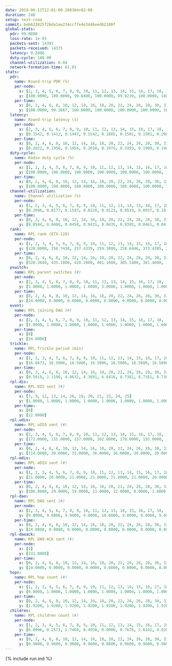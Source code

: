 ```yaml
---
date: 2019-06-11T22:01:00.280304+02:00
duration: 240
setup: test-csma
commit: beb623825f26da1ee234ccffe4e344beed62100f
global-stats:
  pdr: 99.8888
  loss-rate: 1e-03
  packets-sent: 14391
  packets-received: 14375
  latency: 0.2086
  duty-cycle: 100.00
  channel-utilization: 0.04
  network-formation-time: 61.01
stats:
  pdr:
    name: Round-trip PDR (%)
    per-node:
      x: [2, 3, 4, 5, 6, 7, 8, 9, 10, 11, 12, 13, 14, 15, 16, 17, 18, 19, 20, 21, 22, 23, 24, 25]
      y: [100.0000, 100.0000, 99.8400, 100.0000, 99.8239, 100.0000, 100.0000, 100.0000, 100.0000, 100.0000, 99.8252, 99.8363, 100.0000, 100.0000, 100.0000, 99.3661, 100.0000, 100.0000, 99.6800, 99.6429, 99.6610, 99.8433, 100.0000, 99.8331]
    per-time:
      x: [0, 2, 4, 6, 8, 10, 12, 14, 16, 18, 20, 22, 24, 26, 28, 30, 32, 34, 36, 38, 40, 42, 44, 46, 48, 50, 52, 54, 56, 58, 60, 62, 64, 66, 68, 70, 72, 74, 76, 78, 80, 82, 84, 86, 88, 90, 92, 94, 96, 98, 100, 102, 104, 106, 108, 110, 112, 114, 116, 118, 120, 122, 124, 126, 128, 130, 132, 134, 136, 138, 140, 142, 144, 146, 148, 150, 152, 154, 156, 158, 160, 162, 164, 166, 168, 170, 172, 174, 176, 178, 180, 182, 184, 186, 188, 190, 192, 194, 196, 198, 200, 202, 204, 206, 208, 210, 212, 214, 216, 218, 220, 222, 224, 226, 228, 230, 232, 234, 236, 238, 240]
      y: [100.0000, 99.1667, 100.0000, 100.0000, 100.0000, 100.0000, 100.0000, 100.0000, 100.0000, 96.6667, 95.0000, 96.6667, 100.0000, 100.0000, 100.0000, 100.0000, 100.0000, 100.0000, 100.0000, 100.0000, 100.0000, 100.0000, 100.0000, 100.0000, 100.0000, 100.0000, 100.0000, 100.0000, 100.0000, 100.0000, 100.0000, 100.0000, 100.0000, 100.0000, 100.0000, 100.0000, 100.0000, 100.0000, 100.0000, 100.0000, 100.0000, 100.0000, 100.0000, 100.0000, 100.0000, 100.0000, 100.0000, 100.0000, 100.0000, 100.0000, 100.0000, 100.0000, 100.0000, 100.0000, 100.0000, 100.0000, 100.0000, 100.0000, 100.0000, 100.0000, 100.0000, 100.0000, 100.0000, 100.0000, 100.0000, 100.0000, 100.0000, 100.0000, 100.0000, 100.0000, 100.0000, 100.0000, 100.0000, 100.0000, 100.0000, 100.0000, 100.0000, 100.0000, 100.0000, 100.0000, 100.0000, 100.0000, 100.0000, 100.0000, 100.0000, 100.0000, 100.0000, 100.0000, 100.0000, 100.0000, 100.0000, 100.0000, 100.0000, 100.0000, 100.0000, 100.0000, 100.0000, 100.0000, 100.0000, 100.0000, 100.0000, 100.0000, 100.0000, 100.0000, 100.0000, 100.0000, 100.0000, 100.0000, 100.0000, 99.1667, 100.0000, 100.0000, 100.0000, 100.0000, 100.0000, 100.0000, 100.0000, 100.0000, 100.0000, 100.0000, null]
  latency:
    name: Round-trip latency (s)
    per-node:
      x: [2, 3, 4, 5, 6, 7, 8, 9, 10, 11, 12, 13, 14, 15, 16, 17, 18, 19, 20, 21, 22, 23, 24, 25]
      y: [0.1542, 0.1412, 0.1443, 0.1542, 0.1885, 0.1501, 0.1501, 0.2081, 0.1979, 0.2043, 0.2011, 0.2099, 0.1993, 0.2013, 0.2253, 0.2161, 0.2057, 0.2598, 0.2635, 0.2571, 0.2837, 0.2709, 0.2638, 0.2584]
    per-time:
      x: [0, 2, 4, 6, 8, 10, 12, 14, 16, 18, 20, 22, 24, 26, 28, 30, 32, 34, 36, 38, 40, 42, 44, 46, 48, 50, 52, 54, 56, 58, 60, 62, 64, 66, 68, 70, 72, 74, 76, 78, 80, 82, 84, 86, 88, 90, 92, 94, 96, 98, 100, 102, 104, 106, 108, 110, 112, 114, 116, 118, 120, 122, 124, 126, 128, 130, 132, 134, 136, 138, 140, 142, 144, 146, 148, 150, 152, 154, 156, 158, 160, 162, 164, 166, 168, 170, 172, 174, 176, 178, 180, 182, 184, 186, 188, 190, 192, 194, 196, 198, 200, 202, 204, 206, 208, 210, 212, 214, 216, 218, 220, 222, 224, 226, 228, 230, 232, 234, 236, 238, 240]
      y: [0.2022, 0.1958, 0.1954, 0.2010, 0.1974, 0.1993, 0.1990, 0.1989, 0.1976, 0.1925, 0.1904, 0.1920, 0.2023, 0.2190, 0.2179, 0.2103, 0.2277, 0.2349, 0.2158, 0.2181, 0.2078, 0.2099, 0.2017, 0.2051, 0.2122, 0.1972, 0.1957, 0.2002, 0.1901, 0.1950, 0.1928, 0.1807, 0.1881, 0.1885, 0.1827, 0.1869, 0.2000, 0.1984, 0.1904, 0.1902, 0.1996, 0.1939, 0.1986, 0.1920, 0.2031, 0.1871, 0.1969, 0.1936, 0.1873, 0.1979, 0.1945, 0.1906, 0.1897, 0.1955, 0.1915, 0.1944, 0.1917, 0.1914, 0.2029, 0.1835, 0.1912, 0.1868, 0.1839, 0.1922, 0.1883, 0.1971, 0.1943, 0.1915, 0.1841, 0.2038, 0.1936, 0.1875, 0.1896, 0.1974, 0.1834, 0.1865, 0.1804, 0.1865, 0.1855, 0.1861, 0.1965, 0.1940, 0.1782, 0.1807, 0.1937, 0.1967, 0.1888, 0.1788, 0.1799, 0.1847, 0.1874, 0.1894, 0.1920, 0.1872, 0.1910, 0.1923, 0.1912, 0.1882, 0.1917, 0.1894, 0.1843, 0.1860, 0.1885, 0.1819, 0.1858, 0.1911, 0.1922, 0.1740, 0.1792, 0.1925, 0.1889, 0.1956, 0.1869, 0.1854, 0.1992, 0.1774, 0.6177, 0.6482, 0.6599, 0.7022, null]
  duty-cycle:
    name: Radio duty cycle (%)
    per-node:
      x: [1, 2, 3, 4, 5, 6, 7, 8, 9, 10, 11, 12, 13, 14, 15, 16, 17, 18, 19, 20, 21, 22, 23, 24, 25]
      y: [100.0000, 100.0000, 100.0000, 100.0000, 100.0000, 100.0000, 100.0000, 100.0000, 100.0000, 100.0000, 100.0000, 100.0000, 100.0000, 100.0000, 100.0000, 100.0000, 100.0000, 100.0000, 100.0000, 100.0000, 100.0000, 100.0000, 100.0000, 100.0000, 100.0000]
    per-time:
      x: [0, 2, 4, 6, 8, 10, 12, 14, 16, 18, 20, 22, 24, 26, 28, 30, 32, 34, 36, 38, 40, 42, 44, 46, 48, 50, 52, 54, 56, 58, 60, 62, 64, 66, 68, 70, 72, 74, 76, 78, 80, 82, 84, 86, 88, 90, 92, 94, 96, 98, 100, 102, 104, 106, 108, 110, 112, 114, 116, 118, 120, 122, 124, 126, 128, 130, 132, 134, 136, 138, 140, 142, 144, 146, 148, 150, 152, 154, 156, 158, 160, 162, 164, 166, 168, 170, 172, 174, 176, 178, 180, 182, 184, 186, 188, 190, 192, 194, 196, 198, 200, 202, 204, 206, 208, 210, 212, 214, 216, 218, 220, 222, 224, 226, 228, 230, 232, 234, 236, 238, 240]
      y: [100.0000, 100.0000, 100.0000, 100.0000, 100.0000, 100.0000, 100.0000, 100.0000, 100.0000, 100.0000, 100.0000, 100.0000, 100.0000, 100.0000, 100.0000, 100.0000, 100.0000, 100.0000, 100.0000, 100.0000, 100.0000, 100.0000, 100.0000, 100.0000, 100.0000, 100.0000, 100.0000, 100.0000, 100.0000, 100.0000, 100.0000, 100.0000, 100.0000, 100.0000, 100.0000, 100.0000, 100.0000, 100.0000, 100.0000, 100.0000, 100.0000, 100.0000, 100.0000, 100.0000, 100.0000, 100.0000, 100.0000, 100.0000, 100.0000, 100.0000, 100.0000, 100.0000, 100.0000, 100.0000, 100.0000, 100.0000, 100.0000, 100.0000, 100.0000, 100.0000, 100.0000, 100.0000, 100.0000, 100.0000, 100.0000, 100.0000, 100.0000, 100.0000, 100.0000, 100.0000, 100.0000, 100.0000, 100.0000, 100.0000, 100.0000, 100.0000, 100.0000, 100.0000, 100.0000, 100.0000, 100.0000, 100.0000, 100.0000, 100.0000, 100.0000, 100.0000, 100.0000, 100.0000, 100.0000, 100.0000, 100.0000, 100.0000, 100.0000, 100.0000, 100.0000, 100.0000, 100.0000, 100.0000, 100.0000, 100.0000, 100.0000, 100.0000, 100.0000, 100.0000, 100.0000, 100.0000, 100.0000, 100.0000, 100.0000, 100.0000, 100.0000, 100.0000, 100.0000, 100.0000, 100.0000, 100.0000, 100.0000, 100.0000, 100.0000, 100.0000, 100.0000]
  channel-utilization:
    name: Channel utilization (%)
    per-node:
      x: [1, 2, 3, 4, 5, 6, 7, 8, 9, 10, 11, 12, 13, 14, 15, 16, 17, 18, 19, 20, 21, 22, 23, 24, 25]
      y: [0.2096, 0.0177, 0.1543, 0.0220, 0.0123, 0.0519, 0.0937, 0.1019, 0.0139, 0.0137, 0.0146, 0.0135, 0.0318, 0.0164, 0.0311, 0.0406, 0.0154, 0.1070, 0.0153, 0.0146, 0.0137, 0.0154, 0.0166, 0.0144, 0.0142]
    per-time:
      x: [0, 2, 4, 6, 8, 10, 12, 14, 16, 18, 20, 22, 24, 26, 28, 30, 32, 34, 36, 38, 40, 42, 44, 46, 48, 50, 52, 54, 56, 58, 60, 62, 64, 66, 68, 70, 72, 74, 76, 78, 80, 82, 84, 86, 88, 90, 92, 94, 96, 98, 100, 102, 104, 106, 108, 110, 112, 114, 116, 118, 120, 122, 124, 126, 128, 130, 132, 134, 136, 138, 140, 142, 144, 146, 148, 150, 152, 154, 156, 158, 160, 162, 164, 166, 168, 170, 172, 174, 176, 178, 180, 182, 184, 186, 188, 190, 192, 194, 196, 198, 200, 202, 204, 206, 208, 210, 212, 214, 216, 218, 220, 222, 224, 226, 228, 230, 232, 234, 236, 238, 240]
      y: [0.0544, 0.0468, 0.0450, 0.0431, 0.0435, 0.0385, 0.0461, 0.0411, 0.0435, 0.0398, 0.0472, 0.0373, 0.0482, 0.0433, 0.0607, 0.0482, 0.0476, 0.0497, 0.0533, 0.0463, 0.0479, 0.0439, 0.0457, 0.0433, 0.0448, 0.0487, 0.0417, 0.0412, 0.0453, 0.0410, 0.0432, 0.0415, 0.0383, 0.0399, 0.0421, 0.0395, 0.0404, 0.0441, 0.0409, 0.0434, 0.0414, 0.0448, 0.0419, 0.0447, 0.0441, 0.0411, 0.0410, 0.0409, 0.0415, 0.0441, 0.0442, 0.0411, 0.0417, 0.0413, 0.0411, 0.0432, 0.0421, 0.0472, 0.0448, 0.0444, 0.0390, 0.0411, 0.0372, 0.0416, 0.0392, 0.0415, 0.0414, 0.0405, 0.0417, 0.0410, 0.0415, 0.0430, 0.0446, 0.0387, 0.0439, 0.0398, 0.0409, 0.0413, 0.0385, 0.0431, 0.0404, 0.0419, 0.0410, 0.0396, 0.0404, 0.0450, 0.0448, 0.0407, 0.0391, 0.0392, 0.0392, 0.0422, 0.0415, 0.0422, 0.0410, 0.0421, 0.0416, 0.0414, 0.0422, 0.0416, 0.0437, 0.0423, 0.0424, 0.0396, 0.0409, 0.0416, 0.0432, 0.0399, 0.0366, 0.0411, 0.0425, 0.0426, 0.0409, 0.0404, 0.0472, 0.0404, 0.0397, 0.0448, 0.0433, 0.0399, 0.0388]
  rank:
    name: RPL rank (ETX-128)
    per-node:
      x: [1, 2, 3, 4, 5, 6, 7, 8, 9, 10, 11, 12, 13, 14, 15, 16, 17, 18, 19, 20, 21, 22, 23, 24, 25]
      y: [128.0000, 256.7438, 257.4339, 259.3099, 258.6446, 373.4385, 258.1942, 257.3264, 386.5248, 385.9259, 387.1612, 393.1189, 397.5391, 388.0083, 387.8719, 400.2172, 403.6708, 395.0000, 530.6911, 530.9277, 526.2551, 556.5697, 548.2231, 538.0289, 527.1653]
    per-time:
      x: [0, 2, 4, 6, 8, 10, 12, 14, 16, 18, 20, 22, 24, 26, 28, 30, 32, 34, 36, 38, 40, 42, 44, 46, 48, 50, 52, 54, 56, 58, 60, 62, 64, 66, 68, 70, 72, 74, 76, 78, 80, 82, 84, 86, 88, 90, 92, 94, 96, 98, 100, 102, 104, 106, 108, 110, 112, 114, 116, 118, 120, 122, 124, 126, 128, 130, 132, 134, 136, 138, 140, 142, 144, 146, 148, 150, 152, 154, 156, 158, 160, 162, 164, 166, 168, 170, 172, 174, 176, 178, 180, 182, 184, 186, 188, 190, 192, 194, 196, 198, 200, 202, 204, 206, 208, 210, 212, 214, 216, 218, 220, 222, 224, 226, 228, 230, 232, 234, 236, 238, 240]
      y: [520.3649, 435.1800, 420.2000, 401.1600, 385.1400, 381.4000, 379.5000, 378.8600, 380.0800, 382.2400, 406.5686, 413.6400, 419.6863, 418.2400, 418.4000, 423.5283, 403.8627, 398.7000, 399.3800, 398.6200, 394.2692, 390.3000, 396.2600, 394.8600, 398.3800, 399.1569, 396.3800, 395.1200, 394.9400, 395.3462, 385.7451, 382.4200, 381.8400, 381.4200, 382.2200, 383.0400, 383.5600, 383.4600, 384.3922, 383.8400, 383.6400, 384.1000, 383.7800, 385.5400, 386.2400, 385.8000, 385.2400, 384.3600, 383.2200, 384.0600, 383.9000, 383.1000, 383.3200, 383.1400, 384.0400, 383.3200, 384.7800, 384.7400, 384.6600, 385.7800, 385.5000, 384.7800, 384.2000, 383.0600, 382.2400, 382.0400, 381.5600, 381.5400, 382.8400, 381.5800, 382.0200, 383.5200, 383.4000, 383.8200, 384.1400, 383.7200, 385.5400, 385.1600, 384.9600, 384.6600, 383.8600, 383.2000, 384.0800, 385.5200, 387.0400, 386.7600, 390.0800, 389.6800, 389.4600, 389.9811, 389.8600, 392.0980, 387.8627, 382.6600, 382.6600, 382.3200, 384.0000, 383.4800, 385.7059, 381.5000, 382.4000, 382.7400, 382.4000, 382.2800, 383.1400, 389.2453, 381.9000, 382.1000, 381.4400, 383.0000, 385.0196, 382.7400, 381.9800, 382.3200, 383.8600, 383.0400, 382.5800, 383.4000, 387.2353, 383.2600, 382.5200]
  pswitch:
    name: RPL parent switches (#)
    per-node:
      x: [2, 3, 4, 5, 6, 7, 8, 9, 10, 11, 12, 13, 14, 15, 16, 17, 18, 19, 20, 21, 22, 23, 24, 25]
      y: [1.0000, 1.0000, 1.0000, 1.0000, 3.0000, 1.0000, 1.0000, 1.0000, 2.0000, 1.0000, 3.0000, 2.0000, 1.0000, 1.0000, 3.0000, 2.0000, 2.0000, 5.0000, 8.0000, 2.0000, 3.0000, 1.0000, 1.0000, 1.0000]
    per-time:
      x: [0, 2, 4, 6, 8, 10, 12, 14, 16, 18, 20, 22, 24, 26, 28, 30, 32, 34, 36, 38, 40, 42, 44, 46, 48, 50, 52, 54, 56, 58, 60, 62, 64, 66, 68, 70, 72, 74, 76, 78, 80, 82, 84, 86, 88, 90, 92, 94, 96, 98, 100, 102, 104, 106, 108, 110, 112, 114, 116, 118, 120, 122, 124, 126, 128, 130, 132, 134, 136, 138, 140, 142, 144, 146, 148, 150, 152, 154, 156, 158, 160, 162, 164, 166, 168, 170, 172, 174, 176, 178, 180, 182, 184, 186, 188, 190, 192, 194, 196, 198, 200, 202, 204, 206, 208, 210, 212, 214, 216, 218, 220, 222, 224, 226, 228, 230, 232, 234, 236]
      y: [24.0000, 0.0000, 0.0000, 0.0000, 0.0000, 0.0000, 0.0000, 0.0000, 0.0000, 0.0000, 1.0000, 0.0000, 1.0000, 0.0000, 0.0000, 3.0000, 1.0000, 0.0000, 0.0000, 0.0000, 2.0000, 0.0000, 0.0000, 0.0000, 0.0000, 1.0000, 0.0000, 0.0000, 0.0000, 2.0000, 1.0000, 0.0000, 0.0000, 0.0000, 0.0000, 0.0000, 0.0000, 0.0000, 1.0000, 0.0000, 0.0000, 0.0000, 0.0000, 0.0000, 0.0000, 0.0000, 0.0000, 0.0000, 0.0000, 0.0000, 0.0000, 0.0000, 0.0000, 0.0000, 0.0000, 0.0000, 0.0000, 0.0000, 0.0000, 0.0000, 0.0000, 0.0000, 0.0000, 0.0000, 0.0000, 0.0000, 0.0000, 0.0000, 0.0000, 0.0000, 0.0000, 0.0000, 0.0000, 0.0000, 0.0000, 0.0000, 0.0000, 0.0000, 0.0000, 0.0000, 0.0000, 0.0000, 0.0000, 0.0000, 0.0000, 0.0000, 0.0000, 0.0000, 0.0000, 3.0000, 0.0000, 1.0000, 1.0000, 0.0000, 0.0000, 0.0000, 0.0000, 0.0000, 1.0000, 0.0000, 0.0000, 0.0000, 0.0000, 0.0000, 0.0000, 3.0000, 0.0000, 0.0000, 0.0000, 0.0000, 1.0000, 0.0000, 0.0000, 0.0000, 0.0000, 0.0000, 0.0000, 0.0000, 1.0000]
  event:
    name: RPL joining DAG (#)
    per-node:
      x: [2, 3, 4, 5, 6, 7, 8, 9, 10, 11, 12, 13, 14, 15, 16, 17, 18, 19, 20, 21, 22, 23, 24, 25]
      y: [1.0000, 1.0000, 1.0000, 1.0000, 1.0000, 1.0000, 1.0000, 1.0000, 1.0000, 1.0000, 1.0000, 1.0000, 1.0000, 1.0000, 1.0000, 1.0000, 1.0000, 1.0000, 1.0000, 1.0000, 1.0000, 1.0000, 1.0000, 1.0000]
    per-time:
      x: [0]
      y: [24.0000]
  trickle:
    name: RPL Trickle period (min)
    per-node:
      x: [1, 2, 3, 4, 5, 6, 7, 8, 9, 10, 11, 12, 13, 14, 15, 16, 17, 18, 19, 20, 21, 22, 23, 24, 25]
      y: [16.6673, 16.5806, 16.5806, 16.5806, 16.5806, 16.5880, 16.5806, 16.5806, 16.5434, 16.5472, 16.5434, 16.5510, 16.5472, 16.5434, 16.5434, 16.5510, 16.5472, 16.5472, 16.5444, 16.5603, 16.5332, 16.5421, 16.5338, 16.5344, 16.5290]
    per-time:
      x: [0, 2, 4, 6, 8, 10, 12, 14, 16, 18, 20, 22, 24, 26, 28, 30, 32, 34, 36, 38, 40, 42, 44, 46, 48, 50, 52, 54, 56, 58, 60, 62, 64, 66, 68, 70, 72, 74, 76, 78, 80, 82, 84, 86, 88, 90, 92, 94, 96, 98, 100, 102, 104, 106, 108, 110, 112, 114, 116, 118, 120, 122, 124, 126, 128, 130, 132, 134, 136, 138, 140, 142, 144, 146, 148, 150, 152, 154, 156, 158, 160, 162, 164, 166, 168, 170, 172, 174, 176, 178, 180, 182, 184, 186, 188, 190, 192, 194, 196, 198, 200, 202, 204, 206, 208, 210, 212, 214, 216, 218, 220, 222, 224, 226, 228, 230, 232, 234, 236, 238, 240]
      y: [0.5019, 2.1190, 4.0632, 4.3691, 6.6410, 8.7381, 8.7381, 8.7381, 10.1362, 17.4763, 17.4763, 17.4763, 17.4763, 17.4763, 17.4763, 17.4763, 17.4763, 17.4763, 17.4763, 17.4763, 17.4763, 17.4763, 17.4763, 17.4763, 17.4763, 17.4763, 17.4763, 17.4763, 17.4763, 17.4763, 17.4763, 17.4763, 17.4763, 17.4763, 17.4763, 17.4763, 17.4763, 17.4763, 17.4763, 17.4763, 17.4763, 17.4763, 17.4763, 17.4763, 17.4763, 17.4763, 17.4763, 17.4763, 17.4763, 17.4763, 17.4763, 17.4763, 17.4763, 17.4763, 17.4763, 17.4763, 17.4763, 17.4763, 17.4763, 17.4763, 17.4763, 17.4763, 17.4763, 17.4763, 17.4763, 17.4763, 17.4763, 17.4763, 17.4763, 17.4763, 17.4763, 17.4763, 17.4763, 17.4763, 17.4763, 17.4763, 17.4763, 17.4763, 17.4763, 17.4763, 17.4763, 17.4763, 17.4763, 17.4763, 17.4763, 17.4763, 17.4763, 17.4763, 17.4763, 17.4763, 17.4763, 17.4763, 17.4763, 17.4763, 17.4763, 17.4763, 17.4763, 17.4763, 17.4763, 17.4763, 17.4763, 17.4763, 17.4763, 17.4763, 17.4763, 17.4763, 17.4763, 17.4763, 17.4763, 17.4763, 17.4763, 17.4763, 17.4763, 17.4763, 17.4763, 17.4763, 17.4763, 17.4763, 17.4763, 17.4763, 17.4763]
  rpl-dis:
    name: RPL DIS sent (#)
    per-node:
      x: [7, 9, 12, 13, 14, 16, 19, 20, 21, 23, 24, 25]
      y: [1.0000, 1.0000, 1.0000, 1.0000, 1.0000, 1.0000, 1.0000, 1.0000, 1.0000, 1.0000, 1.0000, 1.0000]
    per-time:
      x: [0]
      y: [12.0000]
  rpl-udio:
    name: RPL uDIO sent (#)
    per-node:
      x: [2, 3, 4, 5, 6, 7, 8, 9, 10, 11, 12, 13, 14, 15, 16, 17, 18, 19, 20, 21, 22, 23, 24, 25]
      y: [172.0000, 155.0000, 157.0000, 162.0000, 178.0000, 155.0000, 135.0000, 177.0000, 167.0000, 167.0000, 172.0000, 165.0000, 163.0000, 166.0000, 166.0000, 162.0000, 138.0000, 168.0000, 172.0000, 172.0000, 167.0000, 166.0000, 167.0000, 164.0000]
    per-time:
      x: [0, 2, 4, 6, 8, 10, 12, 14, 16, 18, 20, 22, 24, 26, 28, 30, 32, 34, 36, 38, 40, 42, 44, 46, 48, 50, 52, 54, 56, 58, 60, 62, 64, 66, 68, 70, 72, 74, 76, 78, 80, 82, 84, 86, 88, 90, 92, 94, 96, 98, 100, 102, 104, 106, 108, 110, 112, 114, 116, 118, 120, 122, 124, 126, 128, 130, 132, 134, 136, 138, 140, 142, 144, 146, 148, 150, 152, 154, 156, 158, 160, 162, 164, 166, 168, 170, 172, 174, 176, 178, 180, 182, 184, 186, 188, 190, 192, 194, 196, 198, 200, 202, 204, 206, 208, 210, 212, 214, 216, 218, 220, 222, 224, 226, 228, 230, 232, 234, 236, 238, 240]
      y: [114.0000, 30.0000, 33.0000, 36.0000, 36.0000, 30.0000, 30.0000, 37.0000, 30.0000, 33.0000, 37.0000, 33.0000, 37.0000, 30.0000, 30.0000, 34.0000, 32.0000, 31.0000, 33.0000, 32.0000, 32.0000, 32.0000, 31.0000, 37.0000, 30.0000, 31.0000, 30.0000, 29.0000, 32.0000, 30.0000, 39.0000, 31.0000, 34.0000, 33.0000, 31.0000, 25.0000, 42.0000, 26.0000, 37.0000, 32.0000, 31.0000, 30.0000, 33.0000, 32.0000, 35.0000, 31.0000, 32.0000, 34.0000, 33.0000, 31.0000, 33.0000, 28.0000, 32.0000, 32.0000, 32.0000, 40.0000, 29.0000, 33.0000, 29.0000, 33.0000, 31.0000, 32.0000, 33.0000, 35.0000, 28.0000, 28.0000, 29.0000, 37.0000, 30.0000, 32.0000, 30.0000, 32.0000, 33.0000, 33.0000, 31.0000, 32.0000, 33.0000, 32.0000, 30.0000, 34.0000, 29.0000, 27.0000, 34.0000, 33.0000, 32.0000, 31.0000, 31.0000, 30.0000, 27.0000, 31.0000, 31.0000, 34.0000, 32.0000, 34.0000, 31.0000, 32.0000, 28.0000, 32.0000, 37.0000, 30.0000, 33.0000, 32.0000, 31.0000, 31.0000, 28.0000, 30.0000, 35.0000, 32.0000, 31.0000, 35.0000, 31.0000, 29.0000, 30.0000, 33.0000, 36.0000, 30.0000, 36.0000, 27.0000, 33.0000, 28.0000, 16.0000]
  rpl-mdio:
    name: RPL mDIO sent (#)
    per-node:
      x: [1, 2, 3, 4, 5, 6, 7, 8, 9, 10, 11, 12, 13, 14, 15, 16, 17, 18, 19, 20, 21, 22, 23, 24, 25]
      y: [21.0000, 20.0000, 21.0000, 21.0000, 21.0000, 21.0000, 20.0000, 21.0000, 20.0000, 21.0000, 21.0000, 20.0000, 20.0000, 21.0000, 21.0000, 23.0000, 21.0000, 22.0000, 21.0000, 21.0000, 20.0000, 21.0000, 21.0000, 20.0000, 20.0000]
    per-time:
      x: [0, 2, 4, 6, 8, 10, 12, 14, 16, 18, 20, 22, 24, 26, 28, 30, 32, 34, 36, 38, 40, 42, 44, 46, 48, 50, 52, 54, 56, 58, 60, 62, 64, 66, 68, 70, 72, 74, 76, 78, 80, 82, 84, 86, 88, 90, 92, 94, 96, 98, 100, 102, 104, 106, 108, 110, 112, 114, 116, 118, 120, 122, 124, 126, 128, 130, 132, 134, 136, 138, 140, 142, 144, 146, 148, 150, 152, 154, 156, 158, 160, 162, 164, 166, 168, 170, 172, 174, 176, 178, 180, 182, 184, 186, 188, 190, 192, 194, 196, 198, 200, 202, 204, 206, 208, 210, 212, 214, 216, 218, 220, 222, 224, 226, 228, 230, 232, 234, 236, 238, 240]
      y: [106.0000, 29.0000, 19.0000, 13.0000, 12.0000, 0.0000, 2.0000, 12.0000, 11.0000, 0.0000, 0.0000, 0.0000, 0.0000, 3.0000, 8.0000, 13.0000, 1.0000, 0.0000, 0.0000, 0.0000, 0.0000, 0.0000, 3.0000, 5.0000, 6.0000, 8.0000, 3.0000, 0.0000, 0.0000, 0.0000, 0.0000, 7.0000, 3.0000, 8.0000, 7.0000, 0.0000, 0.0000, 0.0000, 0.0000, 1.0000, 7.0000, 5.0000, 9.0000, 3.0000, 0.0000, 0.0000, 0.0000, 0.0000, 5.0000, 5.0000, 7.0000, 3.0000, 5.0000, 0.0000, 0.0000, 0.0000, 2.0000, 7.0000, 2.0000, 6.0000, 4.0000, 4.0000, 0.0000, 0.0000, 0.0000, 1.0000, 5.0000, 3.0000, 5.0000, 9.0000, 2.0000, 0.0000, 0.0000, 0.0000, 3.0000, 6.0000, 8.0000, 3.0000, 5.0000, 0.0000, 0.0000, 0.0000, 0.0000, 5.0000, 7.0000, 3.0000, 8.0000, 2.0000, 0.0000, 0.0000, 0.0000, 2.0000, 6.0000, 8.0000, 1.0000, 7.0000, 1.0000, 0.0000, 0.0000, 0.0000, 4.0000, 5.0000, 6.0000, 7.0000, 3.0000, 0.0000, 0.0000, 0.0000, 0.0000, 4.0000, 5.0000, 9.0000, 5.0000, 2.0000, 0.0000, 0.0000, 0.0000, 0.0000, 4.0000, 6.0000, 6.0000]
  rpl-dao:
    name: RPL DAO sent (#)
    per-node:
      x: [2, 3, 4, 5, 6, 7, 8, 9, 10, 11, 12, 13, 14, 15, 16, 17, 18, 19, 20, 21, 22, 23, 24, 25]
      y: [9.0000, 9.0000, 9.0000, 9.0000, 10.0000, 9.0000, 9.0000, 9.0000, 9.0000, 9.0000, 10.0000, 10.0000, 9.0000, 9.0000, 10.0000, 10.0000, 9.0000, 11.0000, 14.0000, 10.0000, 11.0000, 9.0000, 9.0000, 9.0000]
    per-time:
      x: [0, 2, 4, 6, 8, 10, 12, 14, 16, 18, 20, 22, 24, 26, 28, 30, 32, 34, 36, 38, 40, 42, 44, 46, 48, 50, 52, 54, 56, 58, 60, 62, 64, 66, 68, 70, 72, 74, 76, 78, 80, 82, 84, 86, 88, 90, 92, 94, 96, 98, 100, 102, 104, 106, 108, 110, 112, 114, 116, 118, 120, 122, 124, 126, 128, 130, 132, 134, 136, 138, 140, 142, 144, 146, 148, 150, 152, 154, 156, 158, 160, 162, 164, 166, 168, 170, 172, 174, 176, 178, 180, 182, 184, 186, 188, 190, 192, 194, 196, 198, 200, 202, 204, 206, 208, 210, 212, 214, 216, 218, 220, 222, 224, 226, 228, 230, 232, 234, 236, 238, 240]
      y: [24.0000, 0.0000, 0.0000, 0.0000, 0.0000, 0.0000, 0.0000, 0.0000, 0.0000, 0.0000, 1.0000, 0.0000, 1.0000, 0.0000, 22.0000, 3.0000, 1.0000, 0.0000, 0.0000, 0.0000, 2.0000, 0.0000, 0.0000, 0.0000, 0.0000, 2.0000, 1.0000, 0.0000, 14.0000, 6.0000, 1.0000, 0.0000, 0.0000, 0.0000, 2.0000, 0.0000, 0.0000, 0.0000, 1.0000, 2.0000, 1.0000, 0.0000, 8.0000, 7.0000, 3.0000, 0.0000, 0.0000, 0.0000, 1.0000, 1.0000, 0.0000, 0.0000, 0.0000, 2.0000, 1.0000, 1.0000, 4.0000, 11.0000, 3.0000, 0.0000, 0.0000, 0.0000, 1.0000, 1.0000, 0.0000, 0.0000, 0.0000, 2.0000, 1.0000, 1.0000, 0.0000, 14.0000, 3.0000, 1.0000, 0.0000, 0.0000, 1.0000, 1.0000, 0.0000, 0.0000, 0.0000, 2.0000, 1.0000, 1.0000, 0.0000, 11.0000, 5.0000, 2.0000, 0.0000, 3.0000, 0.0000, 2.0000, 1.0000, 0.0000, 0.0000, 2.0000, 0.0000, 0.0000, 1.0000, 8.0000, 6.0000, 1.0000, 0.0000, 1.0000, 2.0000, 5.0000, 1.0000, 0.0000, 0.0000, 1.0000, 1.0000, 0.0000, 0.0000, 1.0000, 12.0000, 2.0000, 0.0000, 1.0000, 3.0000, 3.0000, 0.0000]
  rpl-daoack:
    name: RPL DAO-ACK sent (#)
    per-node:
      x: [1]
      y: [231.0000]
    per-time:
      x: [0, 2, 4, 6, 8, 10, 12, 14, 16, 18, 20, 22, 24, 26, 28, 30, 32, 34, 36, 38, 40, 42, 44, 46, 48, 50, 52, 54, 56, 58, 60, 62, 64, 66, 68, 70, 72, 74, 76, 78, 80, 82, 84, 86, 88, 90, 92, 94, 96, 98, 100, 102, 104, 106, 108, 110, 112, 114, 116, 118, 120, 122, 124, 126, 128, 130, 132, 134, 136, 138, 140, 142, 144, 146, 148, 150, 152, 154, 156, 158, 160, 162, 164, 166, 168, 170, 172, 174, 176, 178, 180, 182, 184, 186, 188, 190, 192, 194, 196, 198, 200, 202, 204, 206, 208, 210, 212, 214, 216, 218, 220, 222, 224, 226, 228, 230, 232, 234, 236, 238, 240]
      y: [24.0000, 0.0000, 0.0000, 0.0000, 0.0000, 0.0000, 0.0000, 0.0000, 0.0000, 0.0000, 1.0000, 0.0000, 1.0000, 0.0000, 22.0000, 3.0000, 1.0000, 0.0000, 0.0000, 0.0000, 2.0000, 0.0000, 0.0000, 0.0000, 0.0000, 2.0000, 1.0000, 0.0000, 14.0000, 6.0000, 1.0000, 0.0000, 0.0000, 0.0000, 2.0000, 0.0000, 0.0000, 0.0000, 1.0000, 2.0000, 1.0000, 0.0000, 7.0000, 8.0000, 3.0000, 0.0000, 0.0000, 0.0000, 1.0000, 1.0000, 0.0000, 0.0000, 0.0000, 2.0000, 1.0000, 1.0000, 4.0000, 11.0000, 3.0000, 0.0000, 0.0000, 0.0000, 1.0000, 1.0000, 0.0000, 0.0000, 0.0000, 2.0000, 1.0000, 1.0000, 0.0000, 14.0000, 3.0000, 1.0000, 0.0000, 0.0000, 1.0000, 1.0000, 0.0000, 0.0000, 0.0000, 2.0000, 1.0000, 1.0000, 0.0000, 11.0000, 5.0000, 2.0000, 0.0000, 3.0000, 0.0000, 2.0000, 1.0000, 0.0000, 0.0000, 2.0000, 0.0000, 0.0000, 1.0000, 8.0000, 6.0000, 1.0000, 0.0000, 1.0000, 2.0000, 5.0000, 1.0000, 0.0000, 0.0000, 1.0000, 1.0000, 0.0000, 0.0000, 0.0000, 13.0000, 2.0000, 0.0000, 1.0000, 3.0000, 3.0000, 0.0000]
  hops:
    name: RPL hop count (#)
    per-node:
      x: [1, 2, 3, 4, 5, 6, 7, 8, 9, 10, 11, 12, 13, 14, 15, 16, 17, 18, 19, 20, 21, 22, 23, 24, 25]
      y: [0.0000, 1.0000, 1.0000, 1.0000, 1.0000, 1.9004, 1.0000, 1.0000, 2.0000, 2.0000, 2.0000, 2.0705, 2.0332, 2.0000, 2.0000, 2.1120, 2.0664, 2.0000, 3.0332, 3.0871, 3.0000, 3.1120, 3.0000, 3.0000, 3.0000]
    per-time:
      x: [0, 2, 4, 6, 8, 10, 12, 14, 16, 18, 20, 22, 24, 26, 28, 30, 32, 34, 36, 38, 40, 42, 44, 46, 48, 50, 52, 54, 56, 58, 60, 62, 64, 66, 68, 70, 72, 74, 76, 78, 80, 82, 84, 86, 88, 90, 92, 94, 96, 98, 100, 102, 104, 106, 108, 110, 112, 114, 116, 118, 120, 122, 124, 126, 128, 130, 132, 134, 136, 138, 140, 142, 144, 146, 148, 150, 152, 154, 156, 158, 160, 162, 164, 166, 168, 170, 172, 174, 176, 178, 180, 182, 184, 186, 188, 190, 192, 194, 196, 198, 200, 202, 204, 206, 208, 210, 212, 214, 216, 218, 220, 222, 224, 226, 228, 230, 232, 234, 236, 238, 240]
      y: [1.9200, 1.9200, 1.9200, 1.9200, 1.9200, 1.9200, 1.9200, 1.9200, 1.9200, 1.9200, 1.9200, 2.0600, 2.2000, 2.2000, 2.2200, 2.2000, 2.1600, 2.1600, 2.1600, 2.1400, 2.0800, 2.0800, 2.0800, 2.0800, 2.0800, 1.9600, 1.9600, 1.9600, 1.9600, 1.9600, 1.9600, 1.9600, 1.9600, 1.9600, 1.9600, 1.9600, 1.9600, 1.9600, 1.9600, 1.9600, 1.9600, 1.9600, 1.9600, 1.9600, 1.9600, 1.9600, 1.9600, 1.9600, 1.9600, 1.9600, 1.9600, 1.9600, 1.9600, 1.9600, 1.9600, 1.9600, 1.9600, 1.9600, 1.9600, 1.9600, 1.9600, 1.9600, 1.9600, 1.9600, 1.9600, 1.9600, 1.9600, 1.9600, 1.9600, 1.9600, 1.9600, 1.9600, 1.9600, 1.9600, 1.9600, 1.9600, 1.9600, 1.9600, 1.9600, 1.9600, 1.9600, 1.9600, 1.9600, 1.9600, 1.9600, 1.9600, 1.9600, 1.9600, 1.9600, 1.9600, 1.9600, 1.9600, 1.9600, 1.9600, 1.9600, 1.9600, 1.9600, 1.9600, 1.9600, 1.9600, 1.9600, 1.9600, 1.9600, 1.9600, 1.9600, 1.9600, 1.9600, 1.9600, 1.9600, 1.9600, 1.9600, 1.9600, 1.9600, 1.9600, 1.9600, 1.9600, 1.9600, 1.9600, 1.9600, 1.9600, null]
  children:
    name: RPL children count (#)
    per-node:
      x: [1, 2, 3, 4, 5, 6, 7, 8, 9, 10, 11, 12, 13, 14, 15, 16, 17, 18, 19, 20, 21, 22, 23, 24, 25]
      y: [6.0996, 0.2573, 2.7469, 0.4938, 0.0000, 0.7676, 2.6141, 4.0207, 0.0000, 0.0000, 0.0000, 0.0000, 0.8797, 0.1162, 0.8755, 1.1743, 0.0000, 3.9544, 0.0000, 0.0000, 0.0000, 0.0000, 0.0000, 0.0000, 0.0000]
    per-time:
      x: [0, 2, 4, 6, 8, 10, 12, 14, 16, 18, 20, 22, 24, 26, 28, 30, 32, 34, 36, 38, 40, 42, 44, 46, 48, 50, 52, 54, 56, 58, 60, 62, 64, 66, 68, 70, 72, 74, 76, 78, 80, 82, 84, 86, 88, 90, 92, 94, 96, 98, 100, 102, 104, 106, 108, 110, 112, 114, 116, 118, 120, 122, 124, 126, 128, 130, 132, 134, 136, 138, 140, 142, 144, 146, 148, 150, 152, 154, 156, 158, 160, 162, 164, 166, 168, 170, 172, 174, 176, 178, 180, 182, 184, 186, 188, 190, 192, 194, 196, 198, 200, 202, 204, 206, 208, 210, 212, 214, 216, 218, 220, 222, 224, 226, 228, 230, 232, 234, 236, 238, 240]
      y: [0.9600, 0.9600, 0.9600, 0.9600, 0.9600, 0.9600, 0.9600, 0.9600, 0.9600, 0.9600, 0.9600, 0.9600, 0.9600, 0.9600, 0.9600, 0.9600, 0.9600, 0.9600, 0.9600, 0.9600, 0.9600, 0.9600, 0.9600, 0.9600, 0.9600, 0.9600, 0.9600, 0.9600, 0.9600, 0.9600, 0.9600, 0.9600, 0.9600, 0.9600, 0.9600, 0.9600, 0.9600, 0.9600, 0.9600, 0.9600, 0.9600, 0.9600, 0.9600, 0.9600, 0.9600, 0.9600, 0.9600, 0.9600, 0.9600, 0.9600, 0.9600, 0.9600, 0.9600, 0.9600, 0.9600, 0.9600, 0.9600, 0.9600, 0.9600, 0.9600, 0.9600, 0.9600, 0.9600, 0.9600, 0.9600, 0.9600, 0.9600, 0.9600, 0.9600, 0.9600, 0.9600, 0.9600, 0.9600, 0.9600, 0.9600, 0.9600, 0.9600, 0.9600, 0.9600, 0.9600, 0.9600, 0.9600, 0.9600, 0.9600, 0.9600, 0.9600, 0.9600, 0.9600, 0.9600, 0.9600, 0.9600, 0.9600, 0.9600, 0.9600, 0.9600, 0.9600, 0.9600, 0.9600, 0.9600, 0.9600, 0.9600, 0.9600, 0.9600, 0.9600, 0.9600, 0.9600, 0.9600, 0.9600, 0.9600, 0.9600, 0.9600, 0.9600, 0.9600, 0.9600, 0.9600, 0.9600, 0.9600, 0.9600, 0.9600, 0.9600, null]
---
```


{% include run.md %}
